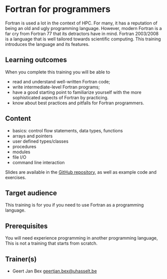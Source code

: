 # Fortran for programmers

Fortran is used a lot in the context of HPC.  For many, it has a
reputation of being an old and ugly programming language.  However,
modern Fortran is a far cry from Fortran 77 that its detractors have
in mind.  Fortran 2003/2008 is a language that is well tailored
towards scientific computing.  This training introduces the language
and its features.

## Learning outcomes

When you complete this training you will be able to

  * read and understand well-written Fortran code;
  * write intermediate-level Fortran programs;
  * have a good starting point to familiarize yourself with the more
    sophisticated aspects of Fortran by practicing.
  * know about best practices and pitfalls for Fortran programmers.

## Content

  * basics: control flow statements, data types, functions
  * arrays and pointers
  * user defined types/classes
  * procedures
  * modules
  * file I/O
  * command line interaction

Slides are available in the [GitHub repository](https://github.com/gjbex/FortranForProgrammers),
as well as example code and exercises.

## Target audience

This training is for you if you need to use Fortran as a programming
language.


## Prerequisites

You will need experience programming in another programming language,
This is not a training that starts from scratch.

## Trainer(s)

  * Geert Jan Bex [geertjan.bex@uhasselt.be](mailto:geertjan.bex@uhasselt.be)
